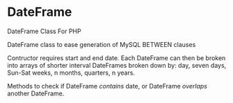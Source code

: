 # DateFrame
DateFrame Class For PHP

DateFrame class to ease generation of MySQL BETWEEN clauses
 
Contructor requires start and end date. Each DateFrame can then be broken into arrays of shorter interval DateFrames broken down by: day, seven days, Sun-Sat weeks, n months, quarters, n years.

Methods to check if DateFrame *contains* date, or DateFrame *overlaps* another DateFrame.
